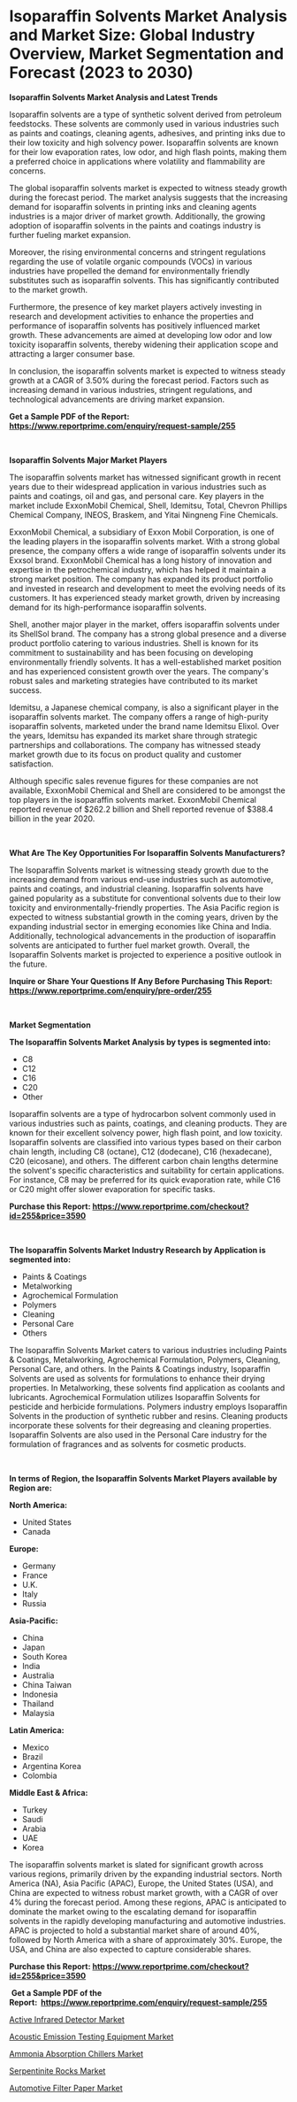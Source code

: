 <p><h1>Isoparaffin Solvents Market Analysis and Market Size: Global Industry Overview, Market Segmentation and Forecast (2023 to 2030)</h1></p><p><strong>Isoparaffin Solvents Market Analysis and Latest Trends</strong></p>
<p><p>Isoparaffin solvents are a type of synthetic solvent derived from petroleum feedstocks. These solvents are commonly used in various industries such as paints and coatings, cleaning agents, adhesives, and printing inks due to their low toxicity and high solvency power. Isoparaffin solvents are known for their low evaporation rates, low odor, and high flash points, making them a preferred choice in applications where volatility and flammability are concerns.</p><p>The global isoparaffin solvents market is expected to witness steady growth during the forecast period. The market analysis suggests that the increasing demand for isoparaffin solvents in printing inks and cleaning agents industries is a major driver of market growth. Additionally, the growing adoption of isoparaffin solvents in the paints and coatings industry is further fueling market expansion.</p><p>Moreover, the rising environmental concerns and stringent regulations regarding the use of volatile organic compounds (VOCs) in various industries have propelled the demand for environmentally friendly substitutes such as isoparaffin solvents. This has significantly contributed to the market growth.</p><p>Furthermore, the presence of key market players actively investing in research and development activities to enhance the properties and performance of isoparaffin solvents has positively influenced market growth. These advancements are aimed at developing low odor and low toxicity isoparaffin solvents, thereby widening their application scope and attracting a larger consumer base.</p><p>In conclusion, the isoparaffin solvents market is expected to witness steady growth at a CAGR of 3.50% during the forecast period. Factors such as increasing demand in various industries, stringent regulations, and technological advancements are driving market expansion.</p></p>
<p><strong>Get a Sample PDF of the Report:&nbsp; <a href="https://www.reportprime.com/enquiry/request-sample/255">https://www.reportprime.com/enquiry/request-sample/255</a></strong></p>
<p>&nbsp;</p>
<p><strong>Isoparaffin Solvents Major Market Players</strong></p>
<p><p>The isoparaffin solvents market has witnessed significant growth in recent years due to their widespread application in various industries such as paints and coatings, oil and gas, and personal care. Key players in the market include ExxonMobil Chemical, Shell, Idemitsu, Total, Chevron Phillips Chemical Company, INEOS, Braskem, and Yitai Ningneng Fine Chemicals.</p><p>ExxonMobil Chemical, a subsidiary of Exxon Mobil Corporation, is one of the leading players in the isoparaffin solvents market. With a strong global presence, the company offers a wide range of isoparaffin solvents under its Exxsol brand. ExxonMobil Chemical has a long history of innovation and expertise in the petrochemical industry, which has helped it maintain a strong market position. The company has expanded its product portfolio and invested in research and development to meet the evolving needs of its customers. It has experienced steady market growth, driven by increasing demand for its high-performance isoparaffin solvents.</p><p>Shell, another major player in the market, offers isoparaffin solvents under its ShellSol brand. The company has a strong global presence and a diverse product portfolio catering to various industries. Shell is known for its commitment to sustainability and has been focusing on developing environmentally friendly solvents. It has a well-established market position and has experienced consistent growth over the years. The company's robust sales and marketing strategies have contributed to its market success.</p><p>Idemitsu, a Japanese chemical company, is also a significant player in the isoparaffin solvents market. The company offers a range of high-purity isoparaffin solvents, marketed under the brand name Idemitsu Elixol. Over the years, Idemitsu has expanded its market share through strategic partnerships and collaborations. The company has witnessed steady market growth due to its focus on product quality and customer satisfaction.</p><p>Although specific sales revenue figures for these companies are not available, ExxonMobil Chemical and Shell are considered to be amongst the top players in the isoparaffin solvents market. ExxonMobil Chemical reported revenue of $262.2 billion and Shell reported revenue of $388.4 billion in the year 2020.</p></p>
<p>&nbsp;</p>
<p><strong>What Are The Key Opportunities For Isoparaffin Solvents Manufacturers?</strong></p>
<p><p>The Isoparaffin Solvents market is witnessing steady growth due to the increasing demand from various end-use industries such as automotive, paints and coatings, and industrial cleaning. Isoparaffin solvents have gained popularity as a substitute for conventional solvents due to their low toxicity and environmentally-friendly properties. The Asia Pacific region is expected to witness substantial growth in the coming years, driven by the expanding industrial sector in emerging economies like China and India. Additionally, technological advancements in the production of isoparaffin solvents are anticipated to further fuel market growth. Overall, the Isoparaffin Solvents market is projected to experience a positive outlook in the future.</p></p>
<p><strong>Inquire or Share Your Questions If Any Before Purchasing This Report: <a href="https://www.reportprime.com/enquiry/pre-order/255">https://www.reportprime.com/enquiry/pre-order/255</a></strong></p>
<p>&nbsp;</p>
<p><strong>Market Segmentation</strong></p>
<p><strong>The Isoparaffin Solvents Market Analysis by types is segmented into:</strong></p>
<p><ul><li>C8</li><li>C12</li><li>C16</li><li>C20</li><li>Other</li></ul></p>
<p><p>Isoparaffin solvents are a type of hydrocarbon solvent commonly used in various industries such as paints, coatings, and cleaning products. They are known for their excellent solvency power, high flash point, and low toxicity. Isoparaffin solvents are classified into various types based on their carbon chain length, including C8 (octane), C12 (dodecane), C16 (hexadecane), C20 (eicosane), and others. The different carbon chain lengths determine the solvent's specific characteristics and suitability for certain applications. For instance, C8 may be preferred for its quick evaporation rate, while C16 or C20 might offer slower evaporation for specific tasks.</p></p>
<p><strong>Purchase this Report:&nbsp;<a href="https://www.reportprime.com/checkout?id=255&price=3590">https://www.reportprime.com/checkout?id=255&price=3590</a></strong></p>
<p>&nbsp;</p>
<p><strong>The Isoparaffin Solvents Market Industry Research by Application is segmented into:</strong></p>
<p><ul><li>Paints & Coatings</li><li>Metalworking</li><li>Agrochemical Formulation</li><li>Polymers</li><li>Cleaning</li><li>Personal Care</li><li>Others</li></ul></p>
<p><p>The Isoparaffin Solvents Market caters to various industries including Paints & Coatings, Metalworking, Agrochemical Formulation, Polymers, Cleaning, Personal Care, and others. In the Paints & Coatings industry, Isoparaffin Solvents are used as solvents for formulations to enhance their drying properties. In Metalworking, these solvents find application as coolants and lubricants. Agrochemical Formulation utilizes Isoparaffin Solvents for pesticide and herbicide formulations. Polymers industry employs Isoparaffin Solvents in the production of synthetic rubber and resins. Cleaning products incorporate these solvents for their degreasing and cleaning properties. Isoparaffin Solvents are also used in the Personal Care industry for the formulation of fragrances and as solvents for cosmetic products.</p></p>
<p>&nbsp;</p>
<p><strong>In terms of Region, the Isoparaffin Solvents Market Players available by Region are:</strong></p>
<p>
    <p> <strong> North America: </strong>
        <ul>
            <li>United States</li>
            <li>Canada</li>
        </ul>
        </p> 
    <p> <strong> Europe: </strong>
        <ul>
            <li>Germany</li>
            <li>France</li>
            <li>U.K.</li>
            <li>Italy</li>
            <li>Russia</li>
        </ul>
        </p> 
    <p> <strong> Asia-Pacific: </strong>
        <ul>
            <li>China</li>
            <li>Japan</li>
            <li>South Korea</li>
            <li>India</li>
            <li>Australia</li>
            <li>China Taiwan</li>
            <li>Indonesia</li>
            <li>Thailand</li>
            <li>Malaysia</li>
        </ul>
        </p> 
    <p> <strong> Latin America: </strong>
        <ul>
            <li>Mexico</li>
            <li>Brazil</li>
            <li>Argentina Korea</li>
            <li>Colombia</li>
        </ul>
        </p> 
    <p> <strong> Middle East & Africa: </strong>
        <ul>
            <li>Turkey</li>
            <li>Saudi</li>
            <li>Arabia</li>
            <li>UAE</li>
            <li>Korea</li>
        </ul>
    </p>
    </p>
<p><p>The isoparaffin solvents market is slated for significant growth across various regions, primarily driven by the expanding industrial sectors. North America (NA), Asia Pacific (APAC), Europe, the United States (USA), and China are expected to witness robust market growth, with a CAGR of over 4% during the forecast period. Among these regions, APAC is anticipated to dominate the market owing to the escalating demand for isoparaffin solvents in the rapidly developing manufacturing and automotive industries. APAC is projected to hold a substantial market share of around 40%, followed by North America with a share of approximately 30%. Europe, the USA, and China are also expected to capture considerable shares.</p></p>
<p><strong>Purchase this Report: <a href="https://www.reportprime.com/checkout?id=255&price=3590">https://www.reportprime.com/checkout?id=255&price=3590</a></strong></p>
<p>&nbsp;<strong>Get a Sample PDF of the Report:&nbsp;&nbsp;<a href="https://www.reportprime.com/enquiry/request-sample/255">https://www.reportprime.com/enquiry/request-sample/255</a></strong></p>
<p><strong></strong></p>
<p><p><a href="https://medium.com/@carrolltorp/active-infrared-detector-market-furnishes-information-on-market-share-market-trends-and-market-21c5372fece9">Active Infrared Detector Market</a></p><p><a href="https://medium.com/@orinsmitham1985/acoustic-emission-testing-equipment-market-size-reveals-the-best-marketing-channels-in-global-09231a848d03">Acoustic Emission Testing Equipment Market</a></p><p><a href="https://medium.com/@grayceyundt1913/ammonia-absorption-chillers-market-competitive-analysis-market-trends-and-forecast-to-2030-672c5f538efc">Ammonia Absorption Chillers Market</a></p><p><a href="https://github.com/Chiragrp25/Market-Research-Report-List-1/blob/main/serpentinite-rocks-market.md">Serpentinite Rocks Market</a></p><p><a href="https://github.com/santosh758595/Market-Research-Report-List-1/blob/main/automotive-filter-paper-market.md">Automotive Filter Paper Market</a></p></p>